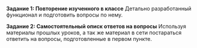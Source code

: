 **Задание 1: Повторение изученного в классе**
Детально разработанный функционал и подготовить вопросы по нему.

**Задание 2: Самостоятельный описк ответов на вопросы**
Используя материалы прошлых уроков, а так же материал в сети постараться ответить на вопросы, подготовленные в первом пункте.